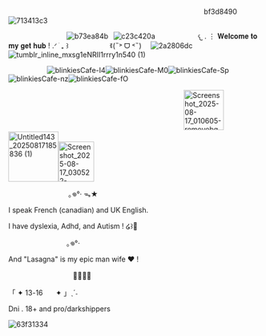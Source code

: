
⠀ ⠀ ⠀ ⠀ ⠀ ⠀⠀⠀  ⠀ ⠀⠀ ⠀ ⠀   ⠀ ⠀⠀⠀ ⠀ ⠀ ⠀ ⠀⠀⠀ ⠀ ⠀ ⠀ ⠀⠀ ⠀⠀ <img width="80" height="15" alt="bf3d8490" src="https://github.com/user-attachments/assets/838f57a1-4bc3-40f5-9c98-173b9759f774" />![713413c3](https://github.com/user-attachments/assets/a4d4c9e4-9e2f-4c7f-a235-f087a6abdb43)

⠀ ⠀⠀ ⠀ ⠀⠀ ⠀ ⠀⠀ ![b73ea84b](https://github.com/user-attachments/assets/a97dadc0-779b-4dd7-9453-f16594644575)⠀![c23c420a](https://github.com/user-attachments/assets/292fefc9-156c-4eb5-adf4-ad8609503aa5)
 ⠀ ⠀ ⠀ ⠀⠀ ⠀ 𐔌 . ⋮ 𝐖𝐞𝐥𝐜𝐨𝐦𝐞 𝐭𝐨 𝐦𝐲 𝐠𝐞𝐭 𝐡𝐮𝐛 ! .ᐟ ֹ ₊ ꒱⠀ ⠀ ⠀ ⠀⠀ ⠀ ꉂ(˵˃ ᗜ ˂˵) ⠀  ![2a2806dc](https://github.com/user-attachments/assets/5a35d0c6-01d9-4948-a6e3-a20b651b8cda)![tumblr_inline_mxsg1eNRII1rrry1n540 (1)](https://github.com/user-attachments/assets/56f0d957-1a2a-4a40-a1e8-f4c753a5a02b)

⠀⠀  ⠀ ⠀     ⠀⠀ ![blinkiesCafe-I4](https://github.com/user-attachments/assets/22849791-9f0d-4a91-8242-4d994570b53b)![blinkiesCafe-M0](https://github.com/user-attachments/assets/cc09db93-fd63-41ed-aa5b-7d2a4a151866)![blinkiesCafe-Sp](https://github.com/user-attachments/assets/373306ef-5784-49aa-a1ae-092898f0e257)![blinkiesCafe-nz](https://github.com/user-attachments/assets/a240c336-4220-4665-9b58-8ea9c0491f47)![blinkiesCafe-fO](https://github.com/user-attachments/assets/a88a8d53-6fe7-4350-9887-2cb7c9a403b4)


⠀ ⠀ ⠀ ⠀ ⠀ ⠀⠀⠀  ⠀⠀⠀⠀⠀  ⠀⠀ ⠀ ⠀ ⠀ ⠀⠀⠀ ⠀ ⠀ ⠀ ⠀⠀ ⠀⠀<img width="80" height="80" alt="Screenshot_2025-08-17_010605-removebg-preview (1)" src="https://github.com/user-attachments/assets/9fd415bb-2ca1-4f1b-9a36-768300fba5f5" />
 <img width="100" height="100" alt="Untitled143_20250817185836 (1)" src="https://github.com/user-attachments/assets/60498d76-cf8e-48c1-bd9d-7b514d8f40cf" /><img width="71" height="80" alt="Screenshot_2025-08-17_030522-removebg-preview (1)" src="https://github.com/user-attachments/assets/fd407fda-f553-4251-9ecf-b6a53de3b247" />







⠀ ⠀ ⠀ ⠀⠀ ⠀ ⠀ ⠀ ⠀｡𖦹°‧ ᯓ★

I speak French (canadian) and UK English.

I have dyslexia, Adhd, and Autism ! ໒꒱🌱

ㅤㅤㅤㅤㅤㅤㅤㅤㅤ｡𖦹°‧

And "Lasagna"  is my epic man wife ❤︎ ! 

ㅤㅤㅤㅤㅤㅤㅤㅤㅤㅤ🏳️‍🌈🏳️‍⚧️

「 ✦      13-16ㅤㅤ✦ 」ˎˊ˗

Dni . 18+ and pro/darkshippers

![63f31334](https://github.com/user-attachments/assets/801dcd3c-3b31-425a-8635-8e8e66a710be)












